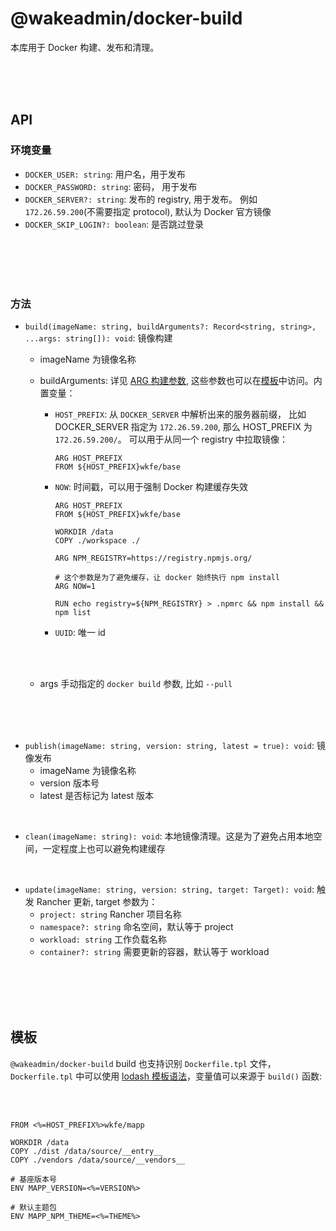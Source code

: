 # @wakeadmin/docker-build

本库用于 Docker 构建、发布和清理。

<br>
<br>
<br>

## API

### 环境变量

- `DOCKER_USER: string`: 用户名，用于发布
- `DOCKER_PASSWORD: string`: 密码， 用于发布
- `DOCKER_SERVER?: string`: 发布的 registry, 用于发布。 例如 `172.26.59.200`(不需要指定 protocol), 默认为 Docker 官方镜像
- `DOCKER_SKIP_LOGIN?: boolean`: 是否跳过登录

<br>
<br>
<br>
<br>

### 方法

- `build(imageName: string, buildArguments?: Record<string, string>, ...args: string[]): void`: 镜像构建

  - imageName 为镜像名称
  - buildArguments: 详见 [ARG 构建参数](https://yeasy.gitbook.io/docker_practice/image/dockerfile/arg), 这些参数也可以在[模板](#模板)中访问。内置变量：

    - `HOST_PREFIX`: 从 `DOCKER_SERVER` 中解析出来的服务器前缀， 比如 DOCKER_SERVER 指定为 `172.26.59.200`, 那么 HOST_PREFIX 为 `172.26.59.200/`。 可以用于从同一个 registry 中拉取镜像：

      ```docker
      ARG HOST_PREFIX
      FROM ${HOST_PREFIX}wkfe/base
      ```

    - `NOW`: 时间戳，可以用于强制 Docker 构建缓存失效

      ```docker
      ARG HOST_PREFIX
      FROM ${HOST_PREFIX}wkfe/base

      WORKDIR /data
      COPY ./workspace ./

      ARG NPM_REGISTRY=https://registry.npmjs.org/

      # 这个参数是为了避免缓存，让 docker 始终执行 npm install
      ARG NOW=1

      RUN echo registry=${NPM_REGISTRY} > .npmrc && npm install && npm list
      ```

    - `UUID`: 唯一 id

    <br>
    <br>

  - args 手动指定的 `docker build` 参数, 比如 `--pull`

<br>
<br>
<br>

- `publish(imageName: string, version: string, latest = true): void`: 镜像发布
  - imageName 为镜像名称
  - version 版本号
  - latest 是否标记为 latest 版本

<br>

- `clean(imageName: string): void`: 本地镜像清理。这是为了避免占用本地空间，一定程度上也可以避免构建缓存

<br>

- `update(imageName: string, version: string, target: Target): void`: 触发 Rancher 更新, target 参数为：
  - `project: string` Rancher 项目名称
  - `namespace?: string` 命名空间，默认等于 project
  - `workload: string` 工作负载名称
  - `container?: string` 需要更新的容器，默认等于 workload

<br>
<br>
<br>
<br>

## 模板

`@wakeadmin/docker-build` build 也支持识别 `Dockerfile.tpl` 文件，`Dockerfile.tpl` 中可以使用 [lodash 模板语法](https://lodash.com/docs/4.17.15#template)，变量值可以来源于 `build()` 函数:

<br>
<br>

```docker
FROM <%=HOST_PREFIX%>wkfe/mapp

WORKDIR /data
COPY ./dist /data/source/__entry__
COPY ./vendors /data/source/__vendors__

# 基座版本号
ENV MAPP_VERSION=<%=VERSION%>

# 默认主题包
ENV MAPP_NPM_THEME=<%=THEME%>

```
